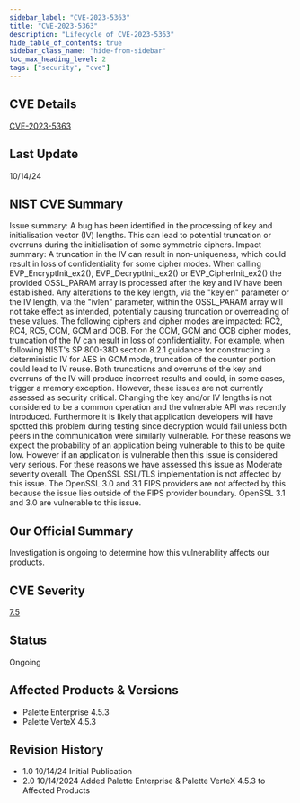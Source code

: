 ```yaml
---
sidebar_label: "CVE-2023-5363"
title: "CVE-2023-5363"
description: "Lifecycle of CVE-2023-5363"
hide_table_of_contents: true
sidebar_class_name: "hide-from-sidebar"
toc_max_heading_level: 2
tags: ["security", "cve"]
---
```


## CVE Details

[CVE-2023-5363](https://nvd.nist.gov/vuln/detail/CVE-2023-5363)

## Last Update

10/14/24

## NIST CVE Summary

Issue summary: A bug has been identified in the processing of key and initialisation vector (IV) lengths. This can lead
to potential truncation or overruns during the initialisation of some symmetric ciphers. Impact summary: A truncation in
the IV can result in non-uniqueness, which could result in loss of confidentiality for some cipher modes. When calling
EVP_EncryptInit_ex2(), EVP_DecryptInit_ex2() or EVP_CipherInit_ex2() the provided OSSL_PARAM array is processed after
the key and IV have been established. Any alterations to the key length, via the "keylen" parameter or the IV length,
via the "ivlen" parameter, within the OSSL_PARAM array will not take effect as intended, potentially causing truncation
or overreading of these values. The following ciphers and cipher modes are impacted: RC2, RC4, RC5, CCM, GCM and OCB.
For the CCM, GCM and OCB cipher modes, truncation of the IV can result in loss of confidentiality. For example, when
following NIST's SP 800-38D section 8.2.1 guidance for constructing a deterministic IV for AES in GCM mode, truncation
of the counter portion could lead to IV reuse. Both truncations and overruns of the key and overruns of the IV will
produce incorrect results and could, in some cases, trigger a memory exception. However, these issues are not currently
assessed as security critical. Changing the key and/or IV lengths is not considered to be a common operation and the
vulnerable API was recently introduced. Furthermore it is likely that application developers will have spotted this
problem during testing since decryption would fail unless both peers in the communication were similarly vulnerable. For
these reasons we expect the probability of an application being vulnerable to this to be quite low. However if an
application is vulnerable then this issue is considered very serious. For these reasons we have assessed this issue as
Moderate severity overall. The OpenSSL SSL/TLS implementation is not affected by this issue. The OpenSSL 3.0 and 3.1
FIPS providers are not affected by this because the issue lies outside of the FIPS provider boundary. OpenSSL 3.1 and
3.0 are vulnerable to this issue.

## Our Official Summary

Investigation is ongoing to determine how this vulnerability affects our products.

## CVE Severity

[7.5](https://nvd.nist.gov/vuln/detail/CVE-2023-5363)

## Status

Ongoing

## Affected Products & Versions

- Palette Enterprise 4.5.3
- Palette VerteX 4.5.3

## Revision History

- 1.0 10/14/24 Initial Publication
- 2.0 10/14/2024 Added Palette Enterprise & Palette VerteX 4.5.3 to Affected Products
